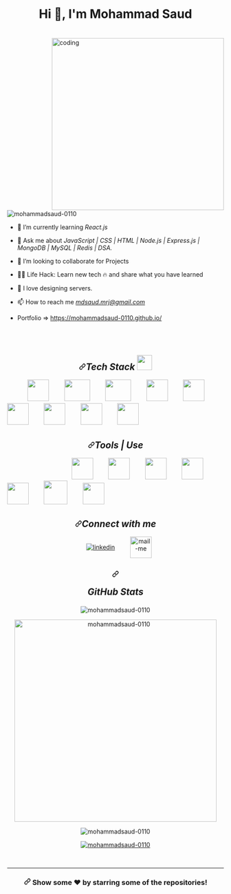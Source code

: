 <h1 align="center">Hi 👋, I'm Mohammad Saud</h1>
<h3 align="center"> 
  <img src="https://camo.githubusercontent.com/fffe3693d44b6b05cb4b79cdf000a8094f38eafdb1b3ab1d3e05eacc60ba6fbd/68747470733a2f2f726561646d652d747970696e672d7376672e6865726f6b756170702e636f6d3f666f6e743d636f6d666f7274616126636f6c6f723d3031364545412673697a653d32342677696474683d353030266c696e65733d43757272656e746c792b4c6561726e696e672b46756c6c2d537461636b2b5765622b446576656c6f706d656e743b4f70656e2d536f757263652b446576656c6f7065723b4e6963652b746f2b6d6565742b796f752e2e2e" alt="" style="margin-left: -340px; font-size: 22px;">

  
</h3>

<img align="right" alt="coding" width="400px" style="margin-left:50px" src="https://i.pinimg.com/originals/e1/f3/41/e1f3413bf5036045713341394f617225.gif">

<p align="left"> <img src="https://komarev.com/ghpvc/?username=mohammadsaud-0110&label=Profile%20views&color=0e75b6&style=flat" alt="mohammadsaud-0110" /> </p>


- 🌱 I’m currently learning *React.js*

- 💬 Ask me about *JavaScript | CSS | HTML | Node.js | Express.js | MongoDB | MySQL | Redis | DSA.*

- 👯 I’m looking to collaborate for Projects

- 👨‍💻 Life Hack: Learn new tech 🔥 and share what you have learned

- 💓 I love designing servers.

- 📫 How to reach me *mdsaud.mrj@gmail.com*

- Portfolio => https://mohammadsaud-0110.github.io/

<br><br>



<h2 align="center" dir="auto"><a id="user-content-tech-stack-" class="anchor" aria-hidden="true" href="#tech-stack-"><svg class="octicon octicon-link" viewBox="0 0 16 16" version="1.1" width="16" height="16" aria-hidden="true"><path fill-rule="evenodd" d="M7.775 3.275a.75.75 0 001.06 1.06l1.25-1.25a2 2 0 112.83 2.83l-2.5 2.5a2 2 0 01-2.83 0 .75.75 0 00-1.06 1.06 3.5 3.5 0 004.95 0l2.5-2.5a3.5 3.5 0 00-4.95-4.95l-1.25 1.25zm-4.69 9.64a2 2 0 010-2.83l2.5-2.5a2 2 0 012.83 0 .75.75 0 001.06-1.06 3.5 3.5 0 00-4.95 0l-2.5 2.5a3.5 3.5 0 004.95 4.95l1.25-1.25a.75.75 0 00-1.06-1.06l-1.25 1.25a2 2 0 01-2.83 0z"></path></svg></a><i>Tech Stack <a target="_blank" rel="noopener noreferrer nofollow" href="https://camo.githubusercontent.com/beb64ff21c883e318e4f5db5231c2ba4175705bea1c9249e82a41ab375db4f75/68747470733a2f2f6d65646961322e67697068792e636f6d2f6d656469612f51737347456d706b79454f684243623765312f67697068792e6769663f6369643d656366303565343761306e336769316266716e74716d6f62386739616964316f796a327772336473336d67373030626c267269643d67697068792e676966"><img src="https://camo.githubusercontent.com/beb64ff21c883e318e4f5db5231c2ba4175705bea1c9249e82a41ab375db4f75/68747470733a2f2f6d65646961322e67697068792e636f6d2f6d656469612f51737347456d706b79454f684243623765312f67697068792e6769663f6369643d656366303565343761306e336769316266716e74716d6f62386739616964316f796a327772336473336d67373030626c267269643d67697068792e676966" width="35" style="max-width: 100%;"></a></i></h2>
<div style="margin: 0px auto; display: inline;">  &nbsp; &nbsp;   &nbsp; &nbsp; &nbsp; &nbsp;  <img src="https://encrypted-tbn0.gstatic.com/images?q=tbn:ANd9GcTTP_RBWniG6RLuxBFaaQFguZB9ycs_w6Xbjw&usqp=CAU" style="width: 50px;" alt="">
 &nbsp; &nbsp; &nbsp; &nbsp;  <img src="https://cdn4.iconfinder.com/data/icons/social-media-logos-6/512/121-css3-512.png" style="width: 60px; height: 50px; margin-bottom: 5px;" alt="">
  &nbsp; &nbsp; &nbsp; &nbsp; <img src="https://upload.wikimedia.org/wikipedia/commons/thumb/3/38/HTML5_Badge.svg/800px-HTML5_Badge.svg.png" style="width: 60px; height: 50px; margin-bottom: 5px;" alt="">
  &nbsp; &nbsp; &nbsp; &nbsp; <img src="https://icons-for-free.com/iconfiles/png/512/js+library+long+shadow+nodejs+web+icon-1320184850167478047.png" style="width: 50px; height: 50px; margin-bottom: 5px;" alt="">
 &nbsp; &nbsp; &nbsp; &nbsp;  <img src="https://ih1.redbubble.net/image.438908244.6144/st,small,507x507-pad,600x600,f8f8f8.u2.jpg" style="width: 50px; height: 50px; margin-bottom: 5px;" alt="">
&nbsp; &nbsp; &nbsp; &nbsp;   <img src="https://cdn.iconscout.com/icon/free/png-256/mongodb-5-1175140.png" style="width: 50px; height: 50px; margin-bottom: 5px;" alt="">
&nbsp; &nbsp; &nbsp; &nbsp;   <img src="https://play-lh.googleusercontent.com/9zvNJHedNg_6lOdwcodODMVsyeHKxuTIpnbBzomRGGZAp_vKVXnd5SlF8XZcXyGYjQ" style="width: 50px; height: 50px; margin-bottom: 5px;" alt="">
 &nbsp; &nbsp; &nbsp; &nbsp;  <img src="https://obscureproblemsandgotchas.com/wp-content/uploads/2018/06/bootstrap-stack-e1530246058846.png" style="width: 50px; height: 50px; margin-bottom: 5px;" alt="">
 &nbsp; &nbsp; &nbsp; &nbsp;  <img src="https://encrypted-tbn0.gstatic.com/images?q=tbn:ANd9GcTJCTPT5iKGh1Fzcwyz4aOdD5hvqAfpphGQHw&usqp=CAU" style="width: 50px; height: 50px; margin-bottom: 5px;" alt="">
  

<br>
<h2 align="center" dir="auto"><a id="user-content-tech-stack-" class="anchor" aria-hidden="true" href="#tech-stack-"><svg class="octicon octicon-link" viewBox="0 0 16 16" version="1.1" width="16" height="16" aria-hidden="true"><path fill-rule="evenodd" d="M7.775 3.275a.75.75 0 001.06 1.06l1.25-1.25a2 2 0 112.83 2.83l-2.5 2.5a2 2 0 01-2.83 0 .75.75 0 00-1.06 1.06 3.5 3.5 0 004.95 0l2.5-2.5a3.5 3.5 0 00-4.95-4.95l-1.25 1.25zm-4.69 9.64a2 2 0 010-2.83l2.5-2.5a2 2 0 012.83 0 .75.75 0 001.06-1.06 3.5 3.5 0 00-4.95 0l-2.5 2.5a3.5 3.5 0 004.95 4.95l1.25-1.25a.75.75 0 00-1.06-1.06l-1.25 1.25a2 2 0 01-2.83 0z"></path></svg></a><i>Tools | Use</i></h2>
<div style="margin: 0px auto; display: inline;">  &nbsp; &nbsp;  &nbsp; &nbsp; &nbsp; &nbsp;  &nbsp; &nbsp; &nbsp; &nbsp;  &nbsp; &nbsp; &nbsp; &nbsp; &nbsp;   &nbsp; &nbsp; &nbsp; &nbsp; <img src="https://upload.wikimedia.org/wikipedia/commons/4/45/Notion_app_logo.png" style="width: 50px;" alt="">
    &nbsp; &nbsp;  &nbsp; &nbsp; <img src="https://git-scm.com/images/logos/downloads/Git-Icon-1788C.png" style="width: 50px;" alt="">
    &nbsp; &nbsp;  &nbsp; &nbsp; <img src="https://cdn-icons-png.flaticon.com/512/25/25231.png" style="width: 50px;" alt="">
    &nbsp; &nbsp;  &nbsp; &nbsp; <img src="https://cdn.freebiesupply.com/logos/large/2x/netlify-logo-png-transparent.png" style="width: 50px;" alt="">
    &nbsp; &nbsp;  &nbsp; &nbsp; <img src="https://code.visualstudio.com/assets/images/code-stable.png" style="width: 50px;" alt="">
    &nbsp; &nbsp;  &nbsp; &nbsp; <img src="https://cdn.worldvectorlogo.com/logos/postman.svg" style="width: 55px;" alt="">
    &nbsp; &nbsp;  &nbsp; &nbsp; <img src="https://avatars.githubusercontent.com/u/77067997?s=200&v=4" style="width: 50px;" alt="">
 <br>
  


  <h2 align="center" dir="auto"><a id="user-content-tech-stack-" class="anchor" aria-hidden="true" href="#tech-stack-"><svg class="octicon octicon-link" viewBox="0 0 16 16" version="1.1" width="16" height="16" aria-hidden="true"><path fill-rule="evenodd" d="M7.775 3.275a.75.75 0 001.06 1.06l1.25-1.25a2 2 0 112.83 2.83l-2.5 2.5a2 2 0 01-2.83 0 .75.75 0 00-1.06 1.06 3.5 3.5 0 004.95 0l2.5-2.5a3.5 3.5 0 00-4.95-4.95l-1.25 1.25zm-4.69 9.64a2 2 0 010-2.83l2.5-2.5a2 2 0 012.83 0 .75.75 0 001.06-1.06 3.5 3.5 0 00-4.95 0l-2.5 2.5a3.5 3.5 0 004.95 4.95l1.25-1.25a.75.75 0 00-1.06-1.06l-1.25 1.25a2 2 0 01-2.83 0z"></path></svg></a><i>Connect with me</i></h2>
 <p align="center" dir="auto">
              &nbsp;   &nbsp;  <a href="https://www.linkedin.com/in/mdsaud/" rel="nofollow"><img align="center" src="https://camo.githubusercontent.com/1b3a98a6f9dc0b661fff8ca80b84338580750ffba882bd625efe869293d05307/68747470733a2f2f736b696c6c69636f6e732e6465762f69636f6e733f693d6c696e6b6564696e" alt="linkedin" data-canonical-src="https://skillicons.dev/icons?i=linkedin" style="max-width: 100%;"></a>
            &nbsp;   &nbsp;   &nbsp;   &nbsp;   <a title="mdsaud.mrj@gmail.com" href="mailto:mdsaud.mrj@gmail.com"><img align="center" src="https://camo.githubusercontent.com/70917cb7756d2e3f19d86872d89102269d6aed7115a7be64f29bbf1aed12baf9/68747470733a2f2f63646e2d69636f6e732d706e672e666c617469636f6e2e636f6d2f3132382f3838382f3838383835332e706e67" width="50px" alt="mail-me" data-canonical-src="https://cdn-icons-png.flaticon.com/128/888/888853.png" style="max-width: 100%;"></a>

<p align="left">
</p>
  
  
  
  
  <h2 align="center" dir="auto"><a id="user-content-tech-stack-" class="anchor" aria-hidden="true" href="#tech-stack-"><svg class="octicon octicon-link" viewBox="0 0 16 16" version="1.1" width="16" height="16" aria-hidden="true"><path fill-rule="evenodd" d="M7.775 3.275a.75.75 0 001.06 1.06l1.25-1.25a2 2 0 112.83 2.83l-2.5 2.5a2 2 0 01-2.83 0 .75.75 0 00-1.06 1.06 3.5 3.5 0 004.95 0l2.5-2.5a3.5 3.5 0 00-4.95-4.95l-1.25 1.25zm-4.69 9.64a2 2 0 010-2.83l2.5-2.5a2 2 0 012.83 0 .75.75 0 001.06-1.06 3.5 3.5 0 00-4.95 0l-2.5 2.5a3.5 3.5 0 004.95 4.95l1.25-1.25a.75.75 0 00-1.06-1.06l-1.25 1.25a2 2 0 01-2.83 0z"></path></svg></a>
    

<i>GitHub Stats</i></h2>
  
<p  align="center" ><img   src="https://github-readme-stats.vercel.app/api?username=mohammadsaud-0110&show_icons=true&locale=en" alt="mohammadsaud-0110" /></p> 
  
<p  align="center" ><img style="width:470px" src="https://github-readme-stats.vercel.app/api/top-langs?username=mohammadsaud-0110&show_icons=true&locale=en&layout=compact" alt="mohammadsaud-0110" /></p> 

<p  align="center"><img  src="https://github-readme-streak-stats.herokuapp.com?user=mohammadsaud-0110" alt="mohammadsaud-0110" /></p>

<p align="center"> <a href="https://github.com/ryo-ma/github-profile-trophy"><img src="https://github-profile-trophy.vercel.app/?username=mohammadsaud-0110" alt="mohammadsaud-0110" /></a> </p>

  <br><hr>
  
  <h3 align="center" dir="auto"><a id="user-content--show-some-️-by-starring-some-of-the-repositories" class="anchor" aria-hidden="true" href="#-show-some-️-by-starring-some-of-the-repositories"><svg class="octicon octicon-link" viewBox="0 0 16 16" version="1.1" width="16" height="16" aria-hidden="true"><path fill-rule="evenodd" d="M7.775 3.275a.75.75 0 001.06 1.06l1.25-1.25a2 2 0 112.83 2.83l-2.5 2.5a2 2 0 01-2.83 0 .75.75 0 00-1.06 1.06 3.5 3.5 0 004.95 0l2.5-2.5a3.5 3.5 0 00-4.95-4.95l-1.25 1.25zm-4.69 9.64a2 2 0 010-2.83l2.5-2.5a2 2 0 012.83 0 .75.75 0 001.06-1.06 3.5 3.5 0 00-4.95 0l-2.5 2.5a3.5 3.5 0 004.95 4.95l1.25-1.25a.75.75 0 00-1.06-1.06l-1.25 1.25a2 2 0 01-2.83 0z"></path></svg></a>
 Show some <g-emoji class="g-emoji" alias="heart" fallback-src="https://github.githubassets.com/images/icons/emoji/unicode/2764.png">❤️</g-emoji> by starring some of the repositories!
</h3>
